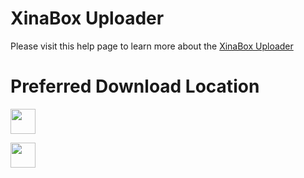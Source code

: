 # XinaBox Uploader

Please visit this help page to learn more about the [XinaBox Uploader](https://xinabox.cc/pages/xinabox-uploader)

# Preferred Download Location

[<img src="https://assets.windowsphone.com/85864462-9c82-451e-9355-a3d5f874397a/English_get-it-from-MS_InvariantCulture_Default.png" height="40" style="display:inline-block;overflow:hidden;no-repeat;height:40px;">](//www.microsoft.com/store/apps/9P64Z7297WP6?cid=storebadge&amp;ocid=badge)

[<img src="https://linkmaker.itunes.apple.com/en-us/badge-lrg.svg?releaseDate=2019-03-23T00:00:00Z&kind=desktopapp&bubble=macos_apps" height="40" style="display:inline-block;overflow:hidden;no-repeat;height:40px;">](https://geo.itunes.apple.com/us/app/xinabox-uploader/id1456772276?mt=12&app=apps)

